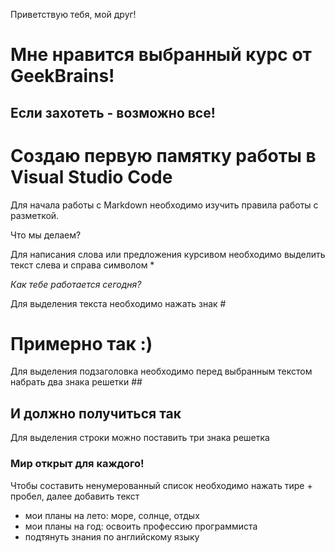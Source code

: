 Приветствую тебя, мой друг!

# Мне нравится выбранный курс от GeekBrains!

## Если захотеть - возможно все!

# Создаю первую памятку работы в Visual Studio Code

Для начала работы с Markdown необходимо изучить правила работы с разметкой.

Что мы делаем? 

Для написания слова или предложения курсивом необходимо выделить текст слева и справа символом *

*Как тебе работается сегодня?*

Для выделения текста необходимо нажать знак #

# Примерно так :)

Для выделения подзаголовка необходимо перед выбранным текстом набрать два знака решетки ##

## И должно получиться так

Для выделения строки можно поставить три знака решетка 

### Мир открыт для каждого!

Чтобы составить ненумерованный список необходимо нажать тире + пробел, далее добавить текст

- мои планы на лето: море, солнце, отдых 
- мои планы на год: освоить профессию программиста
- подтянуть знания по английскому языку






